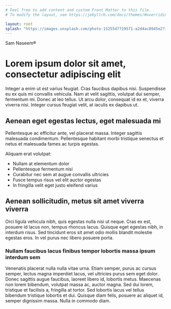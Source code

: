 ```yaml
---
# Feel free to add content and custom Front Matter to this file.
# To modify the layout, see https://jekyllrb.com/docs/themes/#overriding-theme-defaults

layout: root
splash: "https://images.unsplash.com/photo-1525547719571-a2d4ac8945e2?ixlib=rb-1.2.1&ixid=MnwxMjA3fDB8MHxwaG90by1wYWdlfHx8fGVufDB8fHx8&auto=format&fit=crop&w=1064&q=80"
---
```

<p class="ft-brand p-5">Sam Naseem&reg;</p>

# Lorem ipsum dolor sit amet, consectetur adipiscing elit

Integer a enim ut est varius feugiat. Cras faucibus dapibus nisi. Suspendisse eu ex quis mi convallis vehicula. Nam at velit sagittis, volutpat dui semper, fermentum mi. Donec at leo tellus. Ut arcu dolor, consequat id ex et, viverra viverra nisi. Integer cursus feugiat velit, at iaculis ex dapibus ut.

## Aenean eget egestas lectus, eget malesuada mi

Pellentesque ac efficitur ante, vel placerat massa. Integer sagittis malesuada condimentum. Pellentesque habitant morbi tristique senectus et netus et malesuada fames ac turpis egestas.

Aliquam erat volutpat:

- Nullam at elementum dolor
- Pellentesque fermentum nisi
- Curabitur nec sem at augue convallis ultricies
- Fusce tempus risus vel elit auctor egestas
- In fringilla velit eget justo eleifend varius

## Aenean sollicitudin, metus sit amet viverra viverra

Orci ligula vehicula nibh, quis egestas nulla nisi ut neque. Cras ex est, posuere id lacus non, tempus rhoncus lacus. Quisque eget egestas nibh, in interdum risus. Sed tincidunt eros sit amet odio mollis blandit molestie egestas eros. In vel purus nec libero posuere porta.

### Nullam faucibus lacus finibus tempor lobortis massa ipsum interdum sem

Venenatis placerat nulla nulla vitae urna. Etiam semper, purus ac cursus semper, lectus magna imperdiet lacus, vel ultricies purus sem eget dolor. Donec sagittis augue faucibus, laoreet libero id, lobortis metus. Maecenas non lorem bibendum, volutpat massa ac, auctor magna. Sed dui lorem, tristique et facilisis a, fringilla at tortor. Sed lobortis lacus vel tellus bibendum tristique lobortis et dui. Quisque diam felis, posuere ac aliquet id, semper dignissim massa. Nulla in commodo diam.